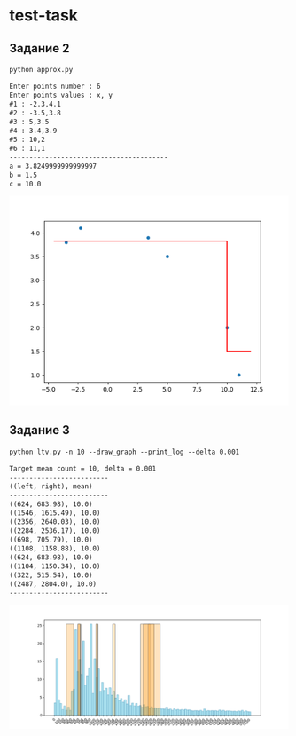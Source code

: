 # test-task

## Задание 2 
```
python approx.py
```

```
Enter points number : 6
Enter points values : x, y
#1 : -2.3,4.1
#2 : -3.5,3.8
#3 : 5,3.5
#4 : 3.4,3.9
#5 : 10,2
#6 : 11,1
----------------------------------------
a = 3.8249999999999997
b = 1.5
c = 10.0
```

![task2 picture](./task2.png)

## Задание 3

```
python ltv.py -n 10 --draw_graph --print_log --delta 0.001
```

```
Target mean count = 10, delta = 0.001
-------------------------
((left, right), mean)
-------------------------
((624, 683.98), 10.0)
((1546, 1615.49), 10.0)
((2356, 2640.03), 10.0)
((2284, 2536.17), 10.0)
((698, 705.79), 10.0)
((1108, 1158.88), 10.0)
((624, 683.98), 10.0)
((1104, 1150.34), 10.0)
((322, 515.54), 10.0)
((2487, 2804.0), 10.0)
-------------------------
```

![task3 picture](./task3.png)
